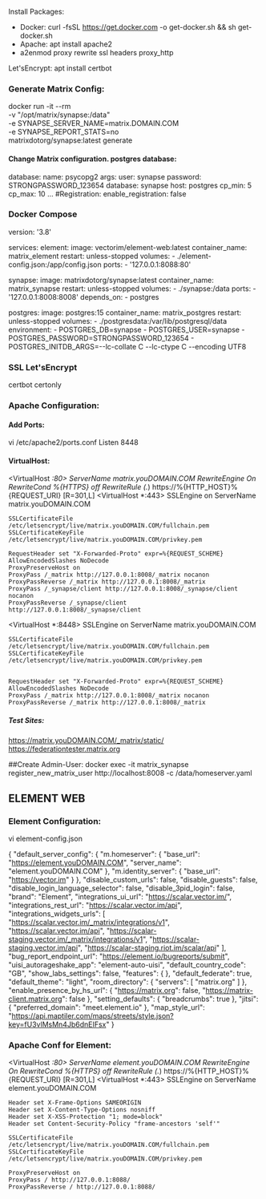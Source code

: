 Install Packages:

* Docker: curl -fsSL https://get.docker.com -o get-docker.sh && sh get-docker.sh
* Apache: apt install apache2
* a2enmod proxy rewrite ssl headers proxy_http

Let'sEncrypt:
apt install certbot

### Generate Matrix Config:
docker run -it --rm \
    -v "/opt/matrix/synapse:/data" \
    -e SYNAPSE_SERVER_NAME=matrix.DOMAIN.COM \
    -e SYNAPSE_REPORT_STATS=no \
    matrixdotorg/synapse:latest generate
    
    
#### Change Matrix configuration. postgres database:

database:
  name: psycopg2
  args:
    user: synapse
    password: STRONGPASSWORD_123654
    database: synapse
    host: postgres
    cp_min: 5
    cp_max: 10
...
#Registration:
enable_registration: false


### Docker Compose

version: '3.8'

services:
  element:
    image: vectorim/element-web:latest
    container_name: matrix_element
    restart: unless-stopped
    volumes:
     - ./element-config.json:/app/config.json
    ports:
     - '127.0.0.1:8088:80'

  synapse:
    image: matrixdotorg/synapse:latest
    container_name: matrix_synapse
    restart: unless-stopped
    volumes:
     - ./synapse:/data
    ports:
     - '127.0.0.1:8008:8008'
    depends_on:
      - postgres

  postgres:
    image: postgres:15
    container_name: matrix_postgres
    restart: unless-stopped
    volumes:
     - ./postgresdata:/var/lib/postgresql/data
    environment:
     - POSTGRES_DB=synapse
     - POSTGRES_USER=synapse
     - POSTGRES_PASSWORD=STRONGPASSWORD_123654
     - POSTGRES_INITDB_ARGS=--lc-collate C --lc-ctype C --encoding UTF8
 


### SSL Let'sEncrypt
certbot certonly

### Apache Configuration:
#### Add Ports:
vi /etc/apache2/ports.conf
<IfModule ssl_module>
        Listen 8448
</IfModule>

#### VirtualHost:

<VirtualHost *:80>
    ServerName  matrix.youDOMAIN.COM
    RewriteEngine On
    RewriteCond %{HTTPS} off
    RewriteRule (.*) https://%{HTTP_HOST}%{REQUEST_URI} [R=301,L]
</VirtualHost>
<VirtualHost *:443>
    SSLEngine on
    ServerName matrix.youDOMAIN.COM

    SSLCertificateFile  /etc/letsencrypt/live/matrix.youDOMAIN.COM/fullchain.pem
    SSLCertificateKeyFile /etc/letsencrypt/live/matrix.youDOMAIN.COM/privkey.pem

    RequestHeader set "X-Forwarded-Proto" expr=%{REQUEST_SCHEME}
    AllowEncodedSlashes NoDecode
    ProxyPreserveHost on
    ProxyPass /_matrix http://127.0.0.1:8008/_matrix nocanon
    ProxyPassReverse /_matrix http://127.0.0.1:8008/_matrix
    ProxyPass /_synapse/client http://127.0.0.1:8008/_synapse/client nocanon
    ProxyPassReverse /_synapse/client http://127.0.0.1:8008/_synapse/client
</VirtualHost>

<VirtualHost *:8448>
    SSLEngine on
    ServerName matrix.youDOMAIN.COM

    SSLCertificateFile  /etc/letsencrypt/live/matrix.youDOMAIN.COM/fullchain.pem
    SSLCertificateKeyFile /etc/letsencrypt/live/matrix.youDOMAIN.COM/privkey.pem


    RequestHeader set "X-Forwarded-Proto" expr=%{REQUEST_SCHEME}
    AllowEncodedSlashes NoDecode
    ProxyPass /_matrix http://127.0.0.1:8008/_matrix nocanon
    ProxyPassReverse /_matrix http://127.0.0.1:8008/_matrix
</VirtualHost>


##### Test Sites:
https://matrix.youDOMAIN.COM/_matrix/static/
https://federationtester.matrix.org


##Create Admin-User:
docker exec -it matrix_synapse register_new_matrix_user http://localhost:8008 -c /data/homeserver.yaml



## ELEMENT WEB

### Element Configuration:
vi element-config.json

{
    "default_server_config": {
        "m.homeserver": {
            "base_url": "https://element.youDOMAIN.COM",
            "server_name": "element.youDOMAIN.COM"
        },
        "m.identity_server": {
            "base_url": "https://vector.im"
        }
    },
    "disable_custom_urls": false,
    "disable_guests": false,
    "disable_login_language_selector": false,
    "disable_3pid_login": false,
    "brand": "Element",
    "integrations_ui_url": "https://scalar.vector.im/",
    "integrations_rest_url": "https://scalar.vector.im/api",
    "integrations_widgets_urls": [
        "https://scalar.vector.im/_matrix/integrations/v1",
        "https://scalar.vector.im/api",
        "https://scalar-staging.vector.im/_matrix/integrations/v1",
        "https://scalar-staging.vector.im/api",
        "https://scalar-staging.riot.im/scalar/api"
    ],
    "bug_report_endpoint_url": "https://element.io/bugreports/submit",
    "uisi_autorageshake_app": "element-auto-uisi",
    "default_country_code": "GB",
    "show_labs_settings": false,
    "features": { },
    "default_federate": true,
    "default_theme": "light",
    "room_directory": {
        "servers": [
            "matrix.org"
        ]
    },
    "enable_presence_by_hs_url": {
        "https://matrix.org": false,
        "https://matrix-client.matrix.org": false
    },
    "setting_defaults": {
        "breadcrumbs": true
    },
    "jitsi": {
        "preferred_domain": "meet.element.io"
    },
    "map_style_url": "https://api.maptiler.com/maps/streets/style.json?key=fU3vlMsMn4Jb6dnEIFsx"
}


### Apache Conf for Element:

<VirtualHost *:80>
    ServerName  element.youDOMAIN.COM
    RewriteEngine On
    RewriteCond %{HTTPS} off
    RewriteRule (.*) https://%{HTTP_HOST}%{REQUEST_URI} [R=301,L]
</VirtualHost>
<VirtualHost *:443>
    SSLEngine on
    ServerName element.youDOMAIN.COM

    Header set X-Frame-Options SAMEORIGIN
    Header set X-Content-Type-Options nosniff
    Header set X-XSS-Protection "1; mode=block"
    Header set Content-Security-Policy "frame-ancestors 'self'"

    SSLCertificateFile  /etc/letsencrypt/live/matrix.youDOMAIN.COM/fullchain.pem
    SSLCertificateKeyFile /etc/letsencrypt/live/matrix.youDOMAIN.COM/privkey.pem

    ProxyPreserveHost on
    ProxyPass / http://127.0.0.1:8088/
    ProxyPassReverse / http://127.0.0.1:8088/
</VirtualHost>
